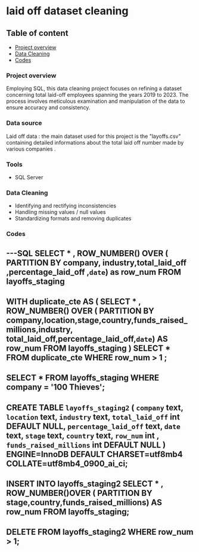 # laid off dataset cleaning

## Table of content 
- [Project overview](Project-overview)
- [Data Cleaning ](Data-Cleaning)
- [Codes](Codes) 
### Project overview 
Employing SQL, this data cleaning project focuses on refining a dataset concerning total laid-off employees spanning the years 2019 to 2023. The process involves meticulous examination and manipulation of the data to ensure accuracy and consistency.

### Data source 
Laid off data : the main dataset used for this project is the "layoffs.csv" containing detailed informations about the total laid off number made by various companies .

### Tools 
- SQL Server

### Data Cleaning 
- Identifying and rectifying inconsistencies
- Handling missing values / null values
- Standardizing formats and removing duplicates

### Codes

---SQL
SELECT * ,
ROW_NUMBER() OVER (
PARTITION BY  company, industry,total_laid_off ,percentage_laid_off ,`date`) as row_num
FROM layoffs_staging
---
WITH duplicate_cte AS
(
SELECT * ,
ROW_NUMBER() OVER (
PARTITION BY  company,location,stage,country,funds_raised_millions,industry,
total_laid_off,percentage_laid_off,`date`) AS row_num
FROM layoffs_staging
)
SELECT *
FROM duplicate_cte 
WHERE row_num > 1 ;
---
SELECT *
FROM layoffs_staging
WHERE company = '100 Thieves';
---
CREATE TABLE `layoffs_staging2` (
  `company` text,
  `location` text,
  `industry` text,
  `total_laid_off` int DEFAULT NULL,
  `percentage_laid_off` text,
  `date` text,
  `stage` text,
  `country` text,
  `row_num` int ,
  `funds_raised_millions` int DEFAULT NULL
) ENGINE=InnoDB DEFAULT CHARSET=utf8mb4 COLLATE=utf8mb4_0900_ai_ci;
---
INSERT INTO layoffs_staging2
SELECT * ,
ROW_NUMBER()OVER (
 PARTITION BY stage,country,funds_raised_millions) AS row_num
FROM layoffs_staging;
---
DELETE
FROM layoffs_staging2
WHERE row_num > 1;
---

  
